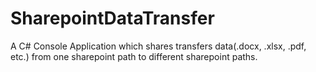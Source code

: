 # SharepointDataTransfer
A C# Console Application which shares transfers data(.docx, .xlsx, .pdf, etc.) from one sharepoint path to different sharepoint paths.
